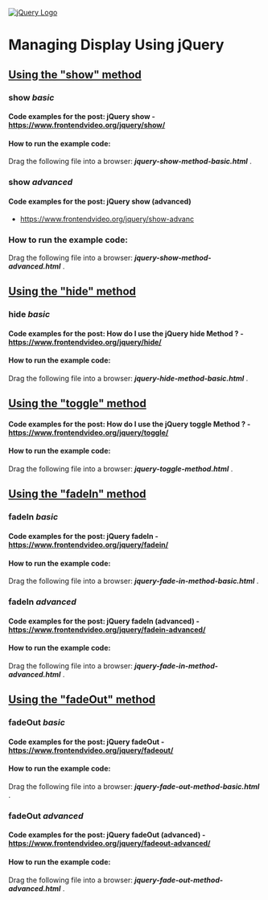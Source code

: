 [![jQuery Logo](https://www.frontendvideo.org/wp-content/uploads/jquery-logo-200-200x160.png)](https://www.frontendvideo.org/category/jquery/)

# Managing Display Using jQuery

## [Using the "show" method](#show)

### **show** *basic*

#### Code examples for the post: jQuery show - https://www.frontendvideo.org/jquery/show/

#### How to run the example code:

Drag the following file into a browser: ***jquery-show-method-basic.html*** .

### **show** *advanced*

#### Code examples for the post: jQuery show (advanced)
 - https://www.frontendvideo.org/jquery/show-advanc

### How to run the example code:

Drag the following file into a browser: ***jquery-show-method-advanced.html*** .

## [Using the "hide" method](#hide)

### **hide** *basic*

#### Code examples for the post: How do I use the jQuery hide Method ? - https://www.frontendvideo.org/jquery/hide/

#### How to run the example code:

Drag the following file into a browser: ***jquery-hide-method-basic.html*** .

## [Using the "toggle" method](#toggle)

#### Code examples for the post: How do I use the jQuery toggle Method ? - https://www.frontendvideo.org/jquery/toggle/

#### How to run the example code:

Drag the following file into a browser: ***jquery-toggle-method.html*** .

## [Using the "fadeIn" method](#fade-in)

### **fadeIn** *basic*

#### Code examples for the post: jQuery fadeIn - https://www.frontendvideo.org/jquery/fadein/

#### How to run the example code:

Drag the following file into a browser: ***jquery-fade-in-method-basic.html*** .

### **fadeIn** *advanced*

#### Code examples for the post: jQuery fadeIn (advanced) - https://www.frontendvideo.org/jquery/fadein-advanced/

#### How to run the example code:

Drag the following file into a browser: ***jquery-fade-in-method-advanced.html*** .

## [Using the "fadeOut" method](#fade-out)

### **fadeOut** *basic*

#### Code examples for the post: jQuery fadeOut - https://www.frontendvideo.org/jquery/fadeout/

#### How to run the example code:

Drag the following file into a browser: ***jquery-fade-out-method-basic.html*** .

### **fadeOut** *advanced*

#### Code examples for the post: jQuery fadeOut (advanced) - https://www.frontendvideo.org/jquery/fadeout-advanced/

#### How to run the example code:

Drag the following file into a browser: ***jquery-fade-out-method-advanced.html*** .


